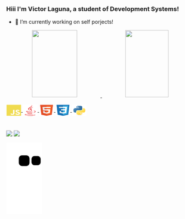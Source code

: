 ### Hiii I'm Victor Laguna, a student of Development Systems!
- 🔭 I’m currently working on self porjects!

<div align="center">
  <a href="https://github.com/VictorLagunaR">
  <img height="180em" width = "49%" src="https://github-readme-stats.vercel.app/api?username=VictorLaguna&show_icons=true&theme=tokyonight&include_all_commits=true&count_private=true"/>
  <img height="180em"  width = "48%" src="https://github-readme-stats.vercel.app/api/top-langs/?username=VictorLagunaR&layout=compact&langs_count=7&theme=tokyonight"/>
</div>

<div style="display: inline_block"><br>
  <img align="center" alt="Victor-Js" height="30" width="40" src="https://raw.githubusercontent.com/devicons/devicon/master/icons/javascript/javascript-plain.svg">
  <img align="center" alt="Victor-Java" height="30" width="40" src="https://raw.githubusercontent.com/devicons/devicon/master/icons/java/java-plain.svg">
  <img align="center" alt="Victor-HTML" height="30" width="40" src="https://raw.githubusercontent.com/devicons/devicon/master/icons/html5/html5-original.svg">
  <img align="center" alt="Victor-CSS" height="30" width="40" src="https://raw.githubusercontent.com/devicons/devicon/master/icons/css3/css3-original.svg">
  <img align="center" alt="Victor-Python" height="30" width="40" src="https://raw.githubusercontent.com/devicons/devicon/master/icons/python/python-original.svg">

</div>

  #
  <div> 
   <a href="https://instagram.com/laguna.png" target="_blank"><img src="https://img.shields.io/badge/-Instagram-%23E4405F?style=for-the-badge&logo=instagram&logoColor=white" target="_blank"></a>
  <a href = "mailto:laguna.vitorc@gmail.com"><img src="https://img.shields.io/badge/-Gmail-%23333?style=for-the-badge&logo=gmail&logoColor=white" target="_blank"></a>
  <div> 
    
  ![Snake animation](https://github.com/VictorLagunaR/VictorlagunaR/blob/output/github-contribution-grid-snake.svg)
